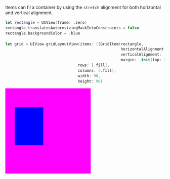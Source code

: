 Items can fil a container by using the `stretch` alignment for both horizontal and vertical alignment.

```swift
let rectangle = UIView(frame: .zero)
rectangle.translatesAutoresizingMaskIntoConstraints = false
rectangle.backgroundColor = .blue

let grid = UIView.gridLayoutView(items: [[GridItem(rectangle, 
                                                   horizontalAlignment: .stretch, 
                                                   verticalAlignment: .stretch, 
                                                   margin: .init(top: 20, left: 10, bottom: 30, right: 50))]],
                                rows: [.fill],
                                columns: [.fill],
                                width: 90,
                                height: 90)
```
![Sample](https://github.com/mihaimihaila/GridLayout/blob/master/GridLayout/Output/11.png "Sample")
